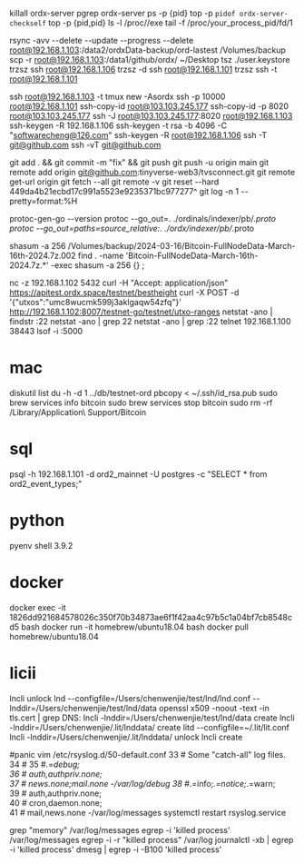 killall ordx-server
pgrep ordx-server
ps -p {pid}
top -p `pidof ordx-server-checkself`
top -p {pid,pid}
ls -l /proc/<PID>/exe
tail -f /proc/your_process_pid/fd/1

rsync -avv --delete --update --progress --delete root@192.168.1.103:/data2/ordxData-backup/ord-lastest  /Volumes/backup
scp -r root@192.168.1.103:/data1/github/ordx/ ~/Desktop
tsz ./user.keystore
trzsz ssh root@192.168.1.106
trzsz -d ssh root@192.168.1.101
trzsz ssh -t root@192.168.1.101

ssh root@192.168.1.103 -t tmux new -Asordx
ssh -p 10000 root@192.168.1.101
ssh-copy-id  root@103.103.245.177
ssh-copy-id -p 8020 root@103.103.245.177
ssh -J root@103.103.245.177:8020 root@192.168.1.103
ssh-keygen -R 192.168.1.106
ssh-keygen -t rsa -b 4096 -C "softwarecheng@126.com"
ssh-keygen -R root@192.168.1.106
ssh -T git@github.com
ssh -vT git@github.com

git add . && git commit -m "fix" && git push
git push -u origin main
git remote add origin git@github.com:tinyverse-web3/tvsconnect.git
git remote get-url origin
git fetch --all
git remote -v
git reset --hard 449da4b21ecbd17c991a5523e9235371bc977277^
git log -n 1 --pretty=format:%H

protoc-gen-go --version
protoc --go_out=. ./ordinals/indexer/pb/*.proto
protoc --go_out=paths=source_relative:. ./ordx/indexer/pb/*.proto

shasum -a 256 /Volumes/backup/2024-03-16/Bitcoin-FullNodeData-March-16th-2024.7z.002
find . -name 'Bitcoin-FullNodeData-March-16th-2024.7z.*' -exec shasum -a 256 {} \;

nc -z 192.168.1.102 5432
curl -H "Accept: application/json" https://apitest.ordx.space/testnet/bestheight
curl -X POST -d '{"utxos":"umc8wucmk599j3aklgaqw54zfq"}'  http://192.168.1.102:8007/testnet-go/testnet/utxo-ranges
netstat -ano | findstr :22
netstat -ano | grep 22
netstat -ano | grep :22
telnet 192.168.1.100 38443
lsof -i :5000

# mac
diskutil list
du -h -d 1 ../db/testnet-ord
pbcopy < ~/.ssh/id_rsa.pub
sudo brew services info bitcoin
sudo brew services stop bitcoin
sudo rm -rf  /Library/Application\ Support/Bitcoin


# sql
psql -h 192.168.1.101 -d ord2_mainnet -U postgres -c "SELECT * from ord2_event_types;"

# python
pyenv shell 3.9.2

# docker
docker exec -it 1826dd921684578026c350f70b34873ae6f1f42aa4c97b5c1a04bf7cb8548cd5 bash
docker run -it homebrew/ubuntu18.04 bash 
docker pull homebrew/ubuntu18.04

# licii

lncli unlock
lnd --configfile=/Users/chenwenjie/test/lnd/lnd.conf --lnddir=/Users/chenwenjie/test/lnd/data
openssl x509 -noout -text -in tls.cert | grep DNS:
lncli -lnddir=/Users/chenwenjie/test/lnd/data create
lncli -lnddir=/Users/chenwenjie/.lit/lnddata/ create
litd --configfile=~/.lit/lit.conf
lncli -lnddir=/Users/chenwenjie/.lit/lnddata/ unlock
lncli create

#panic
vim /etc/rsyslog.d/50-default.conf
 33 # Some "catch-all" log files.
 34 #
 35 #*.=debug;\
 36 #       auth,authpriv.none;\
 37 #       news.none;mail.none     -/var/log/debug
 38 #*.=info;*.=notice;*.=warn;\
 39 #       auth,authpriv.none;\
 40 #       cron,daemon.none;\
 41 #       mail,news.none          -/var/log/messages
systemctl restart rsyslog.service

grep "memory" /var/log/messages
egrep -i 'killed process' /var/log/messages
egrep -i -r "killed process" /var/log
journalctl -xb | egrep -i 'killed process'
dmesg | egrep -i -B100 'killed process'
